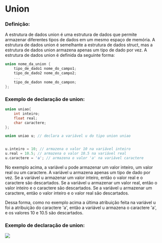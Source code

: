 
# Union 

### Definição:

A estrutura de dados union é uma estrutura de dados que permite armazenar diferentes tipos de dados em um mesmo espaço de memória. A estrutura de dados union é semelhante a estrutura de dados struct, mas a estrutura de dados union armazena apenas um tipo de dado por vez. A estrutura de dados union é definida da seguinte forma:

```c
union nome_da_union {
    tipo_de_dado1 nome_do_campo1;
    tipo_de_dado2 nome_do_campo2;
    ...
    tipo_de_dadon nome_do_campon;
};
```

### Exemplo de declaração de union:

```c
union uniao{
    int inteiro;
    float real;
    char caractere;
};

union uniao u; // declara a variável u do tipo union uniao


u.inteiro = 10; // armazena o valor 10 na variável inteiro
u.real = 10.5; // armazena o valor 10.5 na variável real
u.caractere = 'a'; // armazena o valor 'a' na variável caractere
```
No exemplo acima, a variável u pode armazenar um valor inteiro, um valor real ou um caractere. A variável u armazena apenas um tipo de dado por vez. Se a variável u armazenar um valor inteiro, então o valor real e o caractere são descartados. Se a variável u armazenar um valor real, então o valor inteiro e o caractere são descartados. Se a variável u armazenar um caractere, então o valor inteiro e o valor real são descartados. 

Dessa forma, como no exemplo acima a última atribuição feita na variável u foi a atribuição do caractere 'a', então a variável u armazena o caractere 'a', e os valores 10 e 10.5 são descartados.



### Exemplo de declaração de union:


![](https://github.com/roscibely/algorithms-and-data-structure/blob/develop/estruturas/union/union.png)
